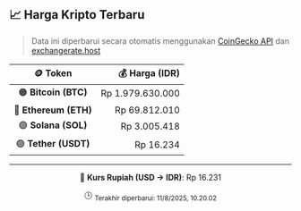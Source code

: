 

<!-- HARGA_KRIPTO -->
## 📈 Harga Kripto Terbaru

> Data ini diperbarui secara otomatis menggunakan [CoinGecko API](https://www.coingecko.com/) dan [exchangerate.host](https://exchangerate.host/)

<div align="center">

| 🪙 Token | 💰 Harga (IDR) |
|:------:|---------------:|
| 🟠 **Bitcoin (BTC)**   | Rp 1.979.630.000 |
| 🔵 **Ethereum (ETH)**  | Rp 69.812.010 |
| 🟣 **Solana (SOL)**    | Rp 3.005.418 |
| 🟢 **Tether (USDT)**   | Rp 16.234 |

---

💱 **Kurs Rupiah (USD → IDR)**: Rp 16.231

🕒 <sub>Terakhir diperbarui: 11/8/2025, 10.20.02</sub>

</div>
<!-- /HARGA_KRIPTO -->